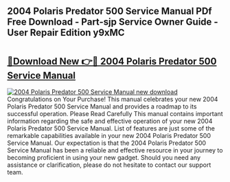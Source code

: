 ## 2004 Polaris Predator 500 Service Manual PDf Free Download - Part-sjp Service Owner Guide - User Repair Edition y9xMC

# <h2><a href="http://bc32629.oget.top/?id=2004+Polaris+Predator+500+Service+Manual">🔗Download New 👉🔴 2004 Polaris Predator 500 Service Manual</a></h2>

[![2004 Polaris Predator 500 Service Manual new download](https://i.imgur.com/5g1atiW.png)](http://bc32629.oget.top/?id=2004+Polaris+Predator+500+Service+Manual)
Congratulations on Your Purchase! This manual celebrates your new 2004 Polaris Predator 500 Service Manual and provides a roadmap to its successful operation. Please Read Carefully This manual contains important information regarding the safe and effective operation of your new 2004 Polaris Predator 500 Service Manual. List of features are just some of the remarkable capabilities available in your new 2004 Polaris Predator 500 Service Manual. Our expectation is that the 2004 Polaris Predator 500 Service Manual has been a reliable and effective resource in your journey to becoming proficient in using your new gadget. Should you need any assistance or clarification, please do not hesitate to contact our support team.

